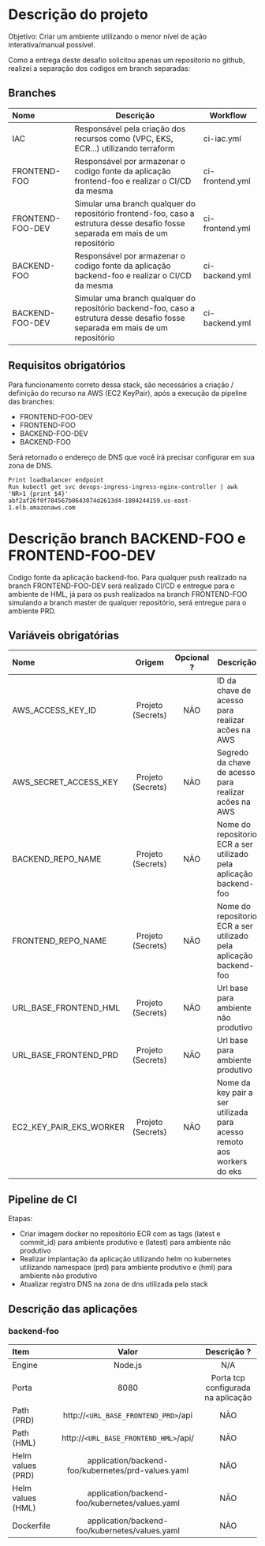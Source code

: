 # Descrição do projeto

Objetivo: Criar um ambiente utilizando o menor nível de ação interativa/manual possível.

Como a entrega deste desafio solicitou apenas um repositorio no github, realizei a separação dos codigos em branch separadas:

## Branches

| Nome                  |  Descrição                                                                                                                        | Workflow        |
| :-------------------  |  ---------------------------------------------------------------------------------------------                                    | --------        |
| IAC                   |  Responsável pela criação dos recursos como (VPC, EKS, ECR...) utilizando terraform                                               | ci-iac.yml      |
| FRONTEND-FOO          |  Responsável por armazenar o codigo fonte da aplicação frontend-foo e realizar o CI/CD da mesma                                   | ci-frontend.yml |
| FRONTEND-FOO-DEV      |  Simular uma branch qualquer do repositório frontend-foo, caso a estrutura desse desafio fosse separada em mais de um repositório | ci-frontend.yml |
| BACKEND-FOO           |  Responsável por armazenar o codigo fonte da aplicação backend-foo e realizar o CI/CD da mesma                                    | ci-backend.yml  |
| BACKEND-FOO-DEV       |  Simular uma branch qualquer do repositório backend-foo, caso a estrutura desse desafio fosse separada em mais de um repositório  | ci-backend.yml  |

## Requisitos obrigatórios

Para funcionamento correto dessa stack, são necessários a criação / definição do recurso na AWS (EC2 KeyPair), após a execução da pipeline das branches:

-   FRONTEND-FOO-DEV
-   FRONTEND-FOO
-   BACKEND-FOO-DEV
-   BACKEND-FOO

Será retornado o endereço de DNS que você irá precisar configurar em sua zona de DNS.

```
Print loadbalancer endpoint
Run kubectl get svc devops-ingress-ingress-nginx-controller | awk 'NR>1 {print $4}'
abf2af26f0f784567b0643074d2613d4-1804244159.us-east-1.elb.amazonaws.com
```
# Descrição branch BACKEND-FOO e FRONTEND-FOO-DEV

Codigo fonte da aplicação backend-foo. Para qualquer push realizado na branch FRONTEND-FOO-DEV será realizado CI/CD e entregue para o ambiente de HML, já para os push realizados na branch FRONTEND-FOO simulando a branch master de qualquer repositório, será entregue para o ambiente PRD.

## Variáveis obrigatórias

| Nome                    | Origem  | Opcional ? | Descrição                                                                                     |
| :-------------------    | :-----: | :--------: | --------------------------------------------------------------------------------------------- |
| AWS_ACCESS_KEY_ID       |  Projeto (Secrets)   |    NÃO     | ID da chave de acesso para realizar acões na AWS                                 |
| AWS_SECRET_ACCESS_KEY   |  Projeto (Secrets)   |    NÃO     | Segredo da chave de acesso para realizar acões na AWS                            |
| BACKEND_REPO_NAME       |  Projeto (Secrets)   |    NÃO     | Nome do repositorio ECR a ser utilizado pela aplicação backend-foo               |
| FRONTEND_REPO_NAME      |  Projeto (Secrets)   |    NÃO     | Nome do repositorio ECR a ser utilizado pela aplicação backend-foo               |
| URL_BASE_FRONTEND_HML   |  Projeto (Secrets)   |    NÃO     | Url base para ambiente não produtivo                                             |
| URL_BASE_FRONTEND_PRD   |  Projeto (Secrets)   |    NÃO     | Url base para ambiente produtivo                                                 |
| EC2_KEY_PAIR_EKS_WORKER |  Projeto (Secrets)   |    NÃO     | Nome da key pair a ser utilizada para acesso remoto aos workers do eks           |

## Pipeline de CI

Etapas: 
- Criar imagem docker no repositório ECR com as tags (latest e commit_id) para ambiente produtivo e (latest) para ambiente não produtivo
- Realizar implantação da aplicação utilizando helm no kubernetes utilizando namespace (prd) para ambiente produtivo e (hml) para ambiente não produtivo
- Atualizar registro DNS na zona de dns utilizada pela stack

## Descrição das aplicações

### backend-foo

| Item                  | Valor                                                 | Descrição ? |
| :-------------------  | :-----:                                               | :--------:  |
| Engine                |  Node.js                                              |    N/A      |
| Porta                 |  8080                                                 |    Porta tcp configurada na aplicação      |
| Path (PRD)            |  http://`<URL_BASE_FRONTEND_PRD>`/api                 |    NÃO      |
| Path (HML)            |  http://`<URL_BASE_FRONTEND_HML>`/api/                |    NÃO      |
| Helm values (PRD)     |  application/backend-foo/kubernetes/prd-values.yaml   |    NÃO      |
| Helm values (HML)     |  application/backend-foo/kubernetes/values.yaml       |    NÃO      |
| Dockerfile            |  application/backend-foo/kubernetes/values.yaml       |    NÃO      |